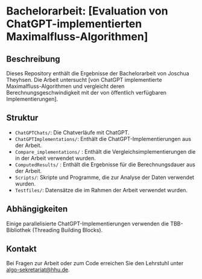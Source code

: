 # Bachelorarbeit: [Evaluation von ChatGPT-implementierten Maximalfluss-Algorithmen]

## Beschreibung
Dieses Repository enthält die Ergebnisse der Bachelorarbeit von Joschua Theyhsen. Die Arbeit untersucht [von ChatGPT implementierte Maximalfluss-Algorithmen und vergleicht deren Berechnungsgeschwindigkeit mit der von öffentlich verfügbaren Implementierungen]. 

## Struktur
- `ChatGPTChats/`: Die Chatverläufe mit ChatGPT.
- `ChatGPTImplementations/`: Enthält die ChatGPT-Implementierungen aus der Arbeit.
- `Compare_implementations/` : Enthält die Vergleichsimplementierungen die in der Arbeit verwendet wurden.
- `ComputedResults/` : Enthält die Ergebnisse für die Berechnungsdauer aus der Arbeit.
- `Scripts/`: Skripte und Programme, die zur Analyse der Daten verwendet wurden.
- `Testfiles/`: Datensätze die im Rahmen der Arbeit verwendet wurden.

## Abhängigkeiten
Einige parallelisierte ChatGPT-Implementierungen verwenden die TBB-Bibliothek (Threading Building Blocks).


## Kontakt
Bei Fragen zur Arbeit oder zum Code erreichen Sie den Lehrstuhl unter algo-sekretariat@hhu.de.
